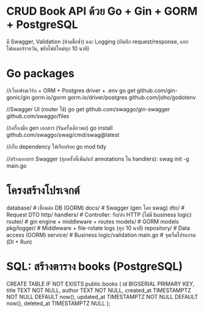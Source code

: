 # CRUD Book API ด้วย Go + Gin + GORM + PostgreSQL
มี Swagger, Validation (ห้ามชื่อซ้ำ) และ Logging (บันทึก request/response, แยกโฟลเดอร์รายวัน, ขยับไฟล์ใหม่ทุก 10 นาที)

# Go packages

//เว็บเฟรมเวิร์ก + ORM + Postgres driver + .env
go get github.com/gin-gonic/gin gorm.io/gorm gorm.io/driver/postgres github.com/joho/godotenv

//Swagger UI (router ใช้) 
go get github.com/swaggo/gin-swagger github.com/swaggo/files

//เครื่องมือ gen เอกสาร (รันครั้งเดียวพอ)
go install github.com/swaggo/swag/cmd/swag@latest

//เก็บ dependency ให้เรียบร้อย
go mod tidy

//สร้างเอกสาร Swagger (ทุกครั้งที่เพิ่ม/แก้ annotations ใน handlers):
swag init -g main.go


# โครงสร้างโปรเจกต์
database/           # เชื่อมต่อ DB (GORM)
docs/               # Swagger (gen โดย swag)
dto/                # Request DTO
http/
  handlers/         # Controller: รับ/ส่ง HTTP (ไม่มี business logic)
  router/           # gin engine + middleware + routes
models/             # GORM models
pkg/logger/         # Middleware + file-rotate logs (ทุก 10 นาที)
repository/         # Data access (GORM)
service/            # Business logic/validation
main.go             # จุดเริ่มโปรแกรม (DI + Run)


# SQL: สร้างตาราง books (PostgreSQL)
CREATE TABLE IF NOT EXISTS public.books (
    id          BIGSERIAL PRIMARY KEY,
    title       TEXT        NOT NULL,
    author      TEXT        NOT NULL,
    created_at  TIMESTAMPTZ NOT NULL DEFAULT now(),
    updated_at  TIMESTAMPTZ NOT NULL DEFAULT now(),
    deleted_at  TIMESTAMPTZ NULL
);

